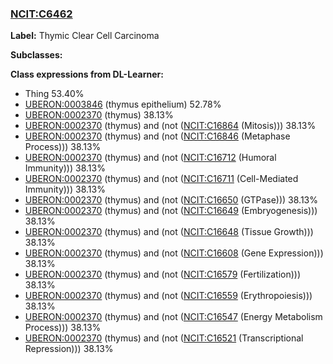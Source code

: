
### [NCIT:C6462](http://purl.obolibrary.org/obo/NCIT_C6462)
**Label:** Thymic Clear Cell Carcinoma

**Subclasses:** 

**Class expressions from DL-Learner:**

- Thing 53.40%
- [UBERON:0003846](http://purl.obolibrary.org/obo/UBERON_0003846) (thymus epithelium) 52.78%
- [UBERON:0002370](http://purl.obolibrary.org/obo/UBERON_0002370) (thymus) 38.13%
- [UBERON:0002370](http://purl.obolibrary.org/obo/UBERON_0002370) (thymus) and (not ([NCIT:C16864](http://purl.obolibrary.org/obo/NCIT_C16864) (Mitosis))) 38.13%
- [UBERON:0002370](http://purl.obolibrary.org/obo/UBERON_0002370) (thymus) and (not ([NCIT:C16846](http://purl.obolibrary.org/obo/NCIT_C16846) (Metaphase Process))) 38.13%
- [UBERON:0002370](http://purl.obolibrary.org/obo/UBERON_0002370) (thymus) and (not ([NCIT:C16712](http://purl.obolibrary.org/obo/NCIT_C16712) (Humoral Immunity))) 38.13%
- [UBERON:0002370](http://purl.obolibrary.org/obo/UBERON_0002370) (thymus) and (not ([NCIT:C16711](http://purl.obolibrary.org/obo/NCIT_C16711) (Cell-Mediated Immunity))) 38.13%
- [UBERON:0002370](http://purl.obolibrary.org/obo/UBERON_0002370) (thymus) and (not ([NCIT:C16650](http://purl.obolibrary.org/obo/NCIT_C16650) (GTPase))) 38.13%
- [UBERON:0002370](http://purl.obolibrary.org/obo/UBERON_0002370) (thymus) and (not ([NCIT:C16649](http://purl.obolibrary.org/obo/NCIT_C16649) (Embryogenesis))) 38.13%
- [UBERON:0002370](http://purl.obolibrary.org/obo/UBERON_0002370) (thymus) and (not ([NCIT:C16648](http://purl.obolibrary.org/obo/NCIT_C16648) (Tissue Growth))) 38.13%
- [UBERON:0002370](http://purl.obolibrary.org/obo/UBERON_0002370) (thymus) and (not ([NCIT:C16608](http://purl.obolibrary.org/obo/NCIT_C16608) (Gene Expression))) 38.13%
- [UBERON:0002370](http://purl.obolibrary.org/obo/UBERON_0002370) (thymus) and (not ([NCIT:C16579](http://purl.obolibrary.org/obo/NCIT_C16579) (Fertilization))) 38.13%
- [UBERON:0002370](http://purl.obolibrary.org/obo/UBERON_0002370) (thymus) and (not ([NCIT:C16559](http://purl.obolibrary.org/obo/NCIT_C16559) (Erythropoiesis))) 38.13%
- [UBERON:0002370](http://purl.obolibrary.org/obo/UBERON_0002370) (thymus) and (not ([NCIT:C16547](http://purl.obolibrary.org/obo/NCIT_C16547) (Energy Metabolism Process))) 38.13%
- [UBERON:0002370](http://purl.obolibrary.org/obo/UBERON_0002370) (thymus) and (not ([NCIT:C16521](http://purl.obolibrary.org/obo/NCIT_C16521) (Transcriptional Repression))) 38.13%


